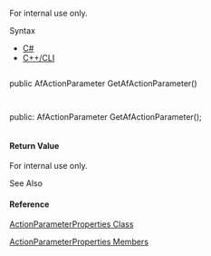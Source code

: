 For internal use only.

Syntax

* [C#](#i-syntax-CS)
* [C++/CLI](#i-syntax-CPP2005)

```
```
public AfActionParameter GetAfActionParameter()
```
```

```
```
public:
AfActionParameter GetAfActionParameter();
```
```

#### Return Value

For internal use only.



See Also

#### Reference

[ActionParameterProperties Class](Eplan.EplApi.AFu~Eplan.EplApi.ApplicationFramework.ActionParameterProperties.html)
  
[ActionParameterProperties Members](Eplan.EplApi.AFu~Eplan.EplApi.ApplicationFramework.ActionParameterProperties_members.html)